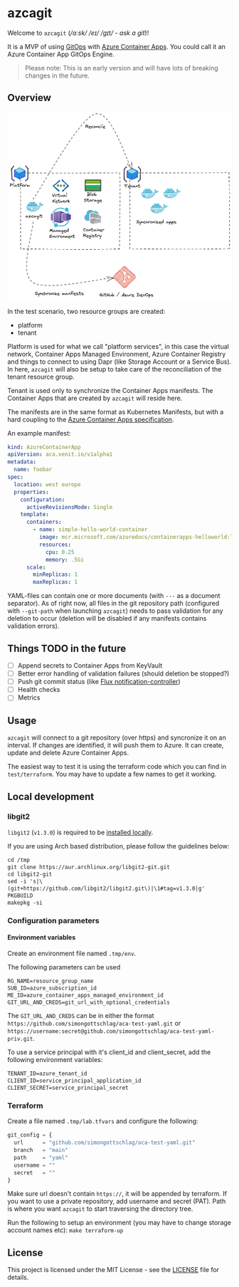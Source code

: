 # azcagit

Welcome to `azcagit` (_/ɑːsk/ /eɪ/ /ɡɪt/ - ask a git_)!

It is a MVP of using [GitOps](https://opengitops.dev/#principles) with [Azure Container Apps](https://azure.microsoft.com/en-us/services/container-apps/#overview). You could call it an Azure Container App GitOps Engine.

> Please note: This is an early version and will have lots of breaking changes in the future.

## Overview

![overview](docs/overview.png "Overview of azcagit")

In the test scenario, two resource groups are created:

- platform
- tenant

Platform is used for what we call "platform services", in this case the virtual network, Container Apps Managed Environment, Azure Container Registry and things to connect to using Dapr (like Storage Account or a Service Bus). In here, `azcagit` will also be setup to take care of the reconciliation of the tenant resource group.

Tenant is used only to synchronize the Container Apps manifests. The Container Apps that are created by `azcagit` will reside here.

The manifests are in the same format as Kubernetes Manifests, but with a hard coupling to the [Azure Container Apps specification](https://docs.microsoft.com/en-us/azure/templates/microsoft.app/containerapps?pivots=deployment-language-arm-template).

An example manifest:

```yaml
kind: AzureContainerApp
apiVersion: aca.xenit.io/v1alpha1
metadata:
  name: foobar
spec:
  location: west europe
  properties:
    configuration:
      activeRevisionsMode: Single
    template:
      containers:
        - name: simple-hello-world-container
          image: mcr.microsoft.com/azuredocs/containerapps-helloworld:latest
          resources:
            cpu: 0.25
            memory: .5Gi
      scale:
        minReplicas: 1
        maxReplicas: 1
```

YAML-files can contain one or more documents (with `---` as a document separator). As of right now, all files in the git repository path (configured with `--git-path` when launching `azcagit`) needs to pass validation for any deletion to occur (deletion will be disabled if any manifests contains validation errors).

## Things TODO in the future

- [ ] Append secrets to Container Apps from KeyVault
- [ ] Better error handling of validation failures (should deletion be stopped?)
- [ ] Push git commit status (like [Flux notification-controller](https://fluxcd.io/docs/components/notification/provider/#git-commit-status))
- [ ] Health checks
- [ ] Metrics

## Usage

`azcagit` will connect to a git repository (over https) and syncronize it on an interval. If changes are identified, it will push them to Azure. It can create, update and delete Azure Container Apps.

The easiest way to test it is using the terraform code which you can find in `test/terraform`. You may have to update a few names to get it working.

## Local development

### libgit2

`libgit2` (`v1.3.0`) is required to be [installed locally](https://github.com/libgit2/libgit2#installation).

If you are using Arch based distribution, please follow the guidelines below:

```shell
cd /tmp
git clone https://aur.archlinux.org/libgit2-git.git
cd libgit2-git
sed -i 's|\(git+https://github.com/libgit2/libgit2.git\)|\1#tag=v1.3.0|g' PKGBUILD
makepkg -si
```

### Configuration parameters

#### Environment variables

Create an environment file named `.tmp/env`.

The following parameters can be used

```env
RG_NAME=resource_group_name
SUB_ID=azure_subscription_id
ME_ID=azure_container_apps_managed_environment_id
GIT_URL_AND_CREDS=git_url_with_optional_credentials
```

The `GIT_URL_AND_CREDS` can be in either the format `https://github.com/simongottschlag/aca-test-yaml.git` or `https://username:secret@github.com/simongottschlag/aca-test-yaml-priv.git`.

To use a service principal with it's client_id and client_secret, add the following environment variables:

```env
TENANT_ID=azure_tenant_id
CLIENT_ID=service_principal_application_id
CLIENT_SECRET=service_principal_secret
```

### Terraform

Create a file named `.tmp/lab.tfvars` and configure the following:

```terraform
git_config = {
  url      = "github.com/simongottschlag/aca-test-yaml.git"
  branch   = "main"
  path     = "yaml"
  username = ""
  secret   = ""
}
```

Make sure url doesn't contain `https://`, it will be appended by terraform. If you want to use a private repository, add username and secret (PAT). Path is where you want `azcagit` to start traversing the directory tree.

Run the following to setup an environment (you may have to change storage account names etc): `make terraform-up`

## License

This project is licensed under the MIT License - see the [LICENSE](LICENSE) file for details.
